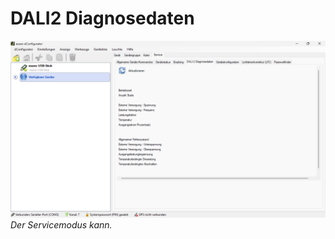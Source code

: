 # DALI2 Diagnosedaten
![DALI2 Diagnosedaten](dali-2-diagnosedaten.png)  
*Der Servicemodus kann.*  
